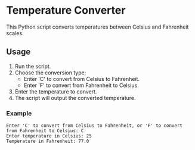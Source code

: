 # Temperature Converter

This Python script converts temperatures between Celsius and Fahrenheit scales.

## Usage

1. Run the script.
2. Choose the conversion type:
   - Enter 'C' to convert from Celsius to Fahrenheit.
   - Enter 'F' to convert from Fahrenheit to Celsius.
3. Enter the temperature to convert.
4. The script will output the converted temperature.

### Example

```plaintext
Enter 'C' to convert from Celsius to Fahrenheit, or 'F' to convert from Fahrenheit to Celsius: C
Enter temperature in Celsius: 25
Temperature in Fahrenheit: 77.0

